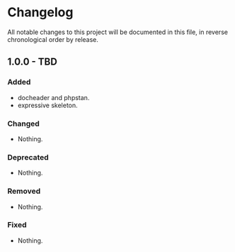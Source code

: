 # Changelog

All notable changes to this project will be documented in this file, in reverse chronological order by release.

## 1.0.0 - TBD

### Added

- docheader and phpstan.
- expressive skeleton.

### Changed

- Nothing.

### Deprecated

- Nothing.

### Removed

- Nothing.

### Fixed

- Nothing.


